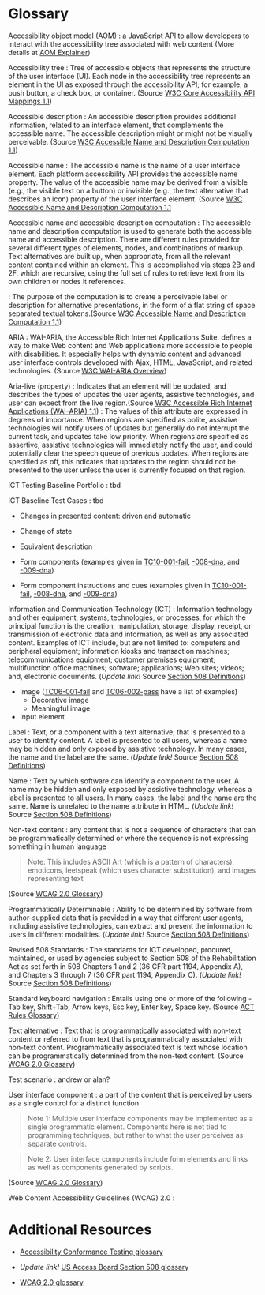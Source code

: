 # Glossary


Accessibility object model (AOM)
: a JavaScript API to allow developers to interact with the accessibility tree associated with web content (More details at [AOM Explainer](https://wicg.github.io/aom/explainer.html))

Accessibility tree
: Tree of accessible objects that represents the structure of the user interface (UI). Each node in the accessibility tree represents an element in the UI as exposed through the accessibility API; for example, a push button, a check box, or container. (Source [W3C Core Accessibility API Mappings 1.1](https://www.w3.org/TR/core-aam-1.1/#dfn-accessibility-tree))

Accessible description
: An accessible description provides additional information, related to an interface element, that complements the accessible name. The accessible description might or might not be visually perceivable. (Source [W3C Accessible Name and Description Computation 1.1](https://www.w3.org/TR/accname-1.1/#dfn-accessible-description))

Accessible name
: The accessible name is the name of a user interface element. Each platform accessibility API provides the accessible name property. The value of the accessible name may be derived from a visible (e.g., the visible text on a button) or invisible (e.g., the text alternative that describes an icon) property of the user interface element. (Source [W3C Accessible Name and Description Computation 1.1](https://www.w3.org/TR/accname-1.1/#dfn-accessible-name)

Accessible name and accessible description computation
: The accessible name and description computation is used to generate both the accessible name and accessible description. There are different rules provided for several different types of elements, nodes, and combinations of markup. Text alternatives are built up, when appropriate, from all the relevant content contained within an element. This is accomplished via steps 2B and 2F, which are recursive, using the full set of rules to retrieve text from its own children or nodes it references.

: The purpose of the computation is to create a perceivable label or description for alternative presentations, in the form of a flat string of space separated textual tokens.(Source [W3C Accessible Name and Description Computation 1.1](https://www.w3.org/TR/accname-1.1/#mapping_additional_nd))

ARIA
: WAI-ARIA, the Accessible Rich Internet Applications Suite, defines a way to make Web content and Web applications more accessible to people with disabilities. It especially helps with dynamic content and advanced user interface controls developed with Ajax, HTML, JavaScript, and related technologies. (Source [W3C WAI-ARIA Overview](https://www.w3.org/WAI/standards-guidelines/aria/))

Aria-live (property)
: Indicates that an element will be updated, and describes the types of updates the user agents, assistive technologies, and user can expect from the live region.(Source [W3C Accessible Rich Internet Applications (WAI-ARIA) 1.1](https://www.w3.org/TR/wai-aria-1.1/#aria-live))
: The values of this attribute are expressed in degrees of importance. When regions are specified as polite, assistive technologies will notify users of updates but generally do not interrupt the current task, and updates take low priority. When regions are specified as assertive, assistive technologies will immediately notify the user, and could potentially clear the speech queue of previous updates. When regions are specified as off, this ndicates that updates to the region should not be presented to the user unless the user is currently focused on that region.

ICT Testing Baseline Portfolio
: tbd

ICT Baseline Test Cases
: tbd

* Changes in presented content: driven and automatic
* Change of state

* Equivalent description

* Form components (examples given in [TC10-001-fail](https://section508coordinators.github.io/BaselineTestPages/testcases/TC10-001-fail.html), [-008-dna](https://section508coordinators.github.io/BaselineTestPages/testcases/TC10-008-dna.html), and [-009-dna](https://section508coordinators.github.io/BaselineTestPages/testcases/TC10-009-dna.html))
* Form component instructions and cues (examples given in [TC10-001-fail](https://section508coordinators.github.io/BaselineTestPages/testcases/TC10-001-fail.html), [-008-dna](https://section508coordinators.github.io/BaselineTestPages/testcases/TC10-008-dna.html), and [-009-dna](https://section508coordinators.github.io/BaselineTestPages/testcases/TC10-009-dna.html))

Information and Communication Technology (ICT)
: Information technology and other equipment, systems, technologies, or processes, for which the principal function is the creation, manipulation, storage, display, receipt, or transmission of electronic data and information, as well as any associated content. Examples of ICT include, but are not limited to: computers and peripheral equipment; information kiosks and transaction machines; telecommunications equipment; customer premises equipment; multifunction office machines; software; applications; Web sites; videos; and, electronic documents. (*Update link!* Source [Section 508 Definitions](https://beta.access-board.gov/ict/ch1e/#E103-Definitions))

* Image ([TC06-001-fail](https://section508coordinators.github.io/BaselineTestPages/testcases/TC06-001-fail.html) and [TC06-002-pass](https://section508coordinators.github.io/BaselineTestPages/testcases/TC06-002-pass.html) have a list of examples)
  * Decorative image
  * Meaningful image
* Input element

Label
: Text, or a component with a text alternative, that is presented to a user to identify content. A label is presented to all users, whereas a name may be hidden and only exposed by assistive technology. In many cases, the name and the label are the same. (*Update link!* Source [Section 508 Definitions](https://beta.access-board.gov/ict/ch1e/#E103-Definitions))

Name
: Text by which software can identify a component to the user. A name may be hidden and only exposed by assistive technology, whereas a label is presented to all users. In many cases, the label and the name are the same. Name is unrelated to the name attribute in HTML. (*Update link!* Source [Section 508 Definitions](https://beta.access-board.gov/ict/ch1e/#E103-Definitions))

Non-text content
: any content that is not a sequence of characters that can be programmatically determined or where the sequence is not expressing something in human language

  >Note: This includes ASCII Art (which is a pattern of characters), emoticons, leetspeak (which uses character substitution), and images representing text
  
  (Source [WCAG 2.0 Glossary](https://www.w3.org/TR/WCAG20/#non-text-contentdef))

Programmatically Determinable
: Ability to be determined by software from author-supplied data that is provided in a way that different user agents, including assistive technologies, can extract and present the information to users in different modalities. (*Update link!* Source [Section 508 Definitions](https://beta.access-board.gov/ict/ch1e/#E103-Definitions))

Revised 508 Standards
: The standards for ICT developed, procured, maintained, or used by agencies subject to Section 508 of the Rehabilitation Act as set forth in 508 Chapters 1 and 2 (36 CFR part 1194, Appendix A), and Chapters 3 through 7 (36 CFR part 1194, Appendix C). (*Update link!* Source [Section 508 Definitions](https://beta.access-board.gov/ict/ch1e/#E103-Definitions))

Standard keyboard navigation
: Entails using one or more of the following - Tab key, Shift+Tab, Arrow keys, Esc key, Enter key, Space key. (Source [ACT Rules Glossary](https://act-rules.github.io/glossary/#standard-keyboard-navigation))

Text alternative
  : Text that is programmatically associated with non-text content or referred to from text that is programmatically associated with non-text content. Programmatically associated text is text whose location can be programmatically determined from the non-text content. (Source [WCAG 2.0 Glossary](https://www.w3.org/TR/WCAG20/#text-altdef))

Test scenario
: andrew or alan?

User interface component
: a part of the content that is perceived by users as a single control for a distinct function

  >Note 1: Multiple user interface components may be implemented as a single programmatic element. Components here is not tied to programming techniques, but rather to what the user perceives as separate controls.

  >Note 2: User interface components include form elements and links as well as components generated by scripts.

  (Source [WCAG 2.0 Glossary](https://www.w3.org/TR/UNDERSTANDING-WCAG20/consistent-behavior-unpredictable-change.html#user-interface-componentdef))

Web Content Accessibility Guidelines (WCAG) 2.0
: 

# Additional Resources
- [Accessibility Conformance Testing glossary](https://act-rules.github.io/glossary/)

- *Update link!* [US Access Board Section 508 glossary](https://beta.access-board.gov/ict/ch1e/#E103.4)

- [WCAG 2.0 glossary](https://www.w3.org/TR/WCAG20/#glossary)
